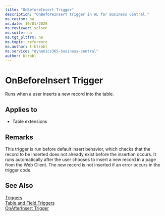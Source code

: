 ```yaml
---
title: "OnBeforeInsert Trigger"
description: "OnBeforeInsert trigger in AL for Business Central."
ms.custom: na
ms.date: 10/01/2020
ms.reviewer: solsen
ms.suite: na
ms.tgt_pltfrm: na
ms.topic: reference
ms.author: t-blrobl
ms.service: "dynamics365-business-central"
author: blrobl
---
```


# OnBeforeInsert Trigger
Runs when a user inserts a new record into the table.  
  
## Applies to  
- Table extensions
  
## Remarks  
 This trigger is run before default insert behavior, which checks that the record to be inserted does not already exist before the insertion occurs. It runs automatically after the user chooses to insert a new record in a page from the Web Client. The new record is not inserted if an error occurs in the trigger code.  
  
## See Also  
 [Triggers](devenv-triggers.md)   
 [Table and Field Triggers](devenv-table-and-field-triggers.md)  
 [OnAfterInsert Trigger](devenv-onafterinsert-trigger.md) 